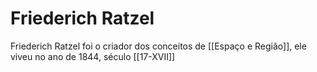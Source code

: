 # Friederich Ratzel

Friederich Ratzel foi o criador dos conceitos de [[Espaço e Região]], ele viveu no ano de 1844, século [[17-XVII]]
